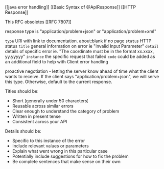 [[java error handling]] [[Basic Syntax of @ApiResponse]] [[HTTP Response]] 

This RFC obsoletes [[RFC 7807]]

response type is "application/problem+json" or "application/problem+xml"

`type`  URI with link to documentation. about:blank if no page
`status` HTTP status
`title` general information on error ie "Invalid Input Parameter"
`detail` details of specific error ie. "The coordinate must be in the format xx.xxxx, yy.yyyyy"
`instance` the specific request that failed
`code` could be added as an additional field to help with Client error handling

proactive negotiation - letting the server know ahead of time what the client wants to receive. If the client says "application/problem+json", we will serve this type. Otherwise, default to the current response. 

Titles should be:

- Short (generally under 50 characters)
- Reusable across similar errors
- Clear enough to understand the category of problem
- Written in present tense
- Consistent across your API

Details should be:

- Specific to this instance of the error
- Include relevant values or parameters
- Explain what went wrong in this particular case
- Potentially include suggestions for how to fix the problem
- Be complete sentences that make sense on their own